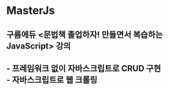 # MasterJs
<h2>구름에듀 <문법책 졸업하자! 만들면서 복습하는 JavaScript> 강의<h2>
- 프레임워크 없이 자바스크립트로 CRUD 구현</br> 
- 자바스크립트로 웹 크롤링

